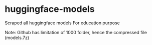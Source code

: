# huggingface-models
Scraped all huggingface models For education purpose

Note:
Github has limitation of 1000 folder, hence the compressed file (models.7z)


